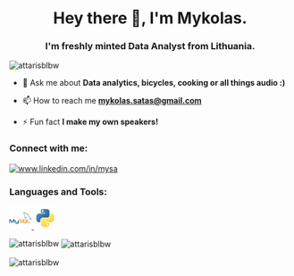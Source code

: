 <h1 align="center">Hey there 👋, I'm Mykolas.</h1>
<h3 align="center">I'm freshly minted Data Analyst from Lithuania.</h3>

<p align="left"> <img src="https://komarev.com/ghpvc/?username=attarisblbw&label=Profile%20views&color=0e75b6&style=flat" alt="attarisblbw" /> </p>

- 💬 Ask me about **Data analytics, bicycles, cooking or all things audio :)**

- 📫 How to reach me **mykolas.satas@gmail.com**

- ⚡ Fun fact **I make my own speakers!**

<h3 align="left">Connect with me:</h3>
<p align="left">
<a href="https://linkedin.com/in/www.linkedin.com/in/mysa" target="blank"><img align="center" src="https://raw.githubusercontent.com/rahuldkjain/github-profile-readme-generator/master/src/images/icons/Social/linked-in-alt.svg" alt="www.linkedin.com/in/mysa" height="30" width="40" /></a>
</p>

<h3 align="left">Languages and Tools:</h3>
<p align="left"> <a href="https://www.mysql.com/" target="_blank" rel="noreferrer"> <img src="https://raw.githubusercontent.com/devicons/devicon/master/icons/mysql/mysql-original-wordmark.svg" alt="mysql" width="40" height="40"/> </a> <a href="https://www.python.org" target="_blank" rel="noreferrer"> <img src="https://raw.githubusercontent.com/devicons/devicon/master/icons/python/python-original.svg" alt="python" width="40" height="40"/> </a> </p>

<p><img align="left" src="https://github-readme-stats.vercel.app/api/top-langs?username=attarisblbw&show_icons=true&locale=en&layout=compact" alt="attarisblbw" /></p>

<p>&nbsp;<img align="center" src="https://github-readme-stats.vercel.app/api?username=attarisblbw&show_icons=true&locale=en" alt="attarisblbw" /></p>

<p><img align="center" src="https://github-readme-streak-stats.herokuapp.com/?user=attarisblbw&" alt="attarisblbw" /></p>

